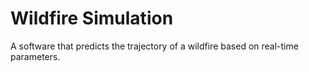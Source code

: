 # Wildfire Simulation
A software that predicts the trajectory of a wildfire based on real-time parameters.
